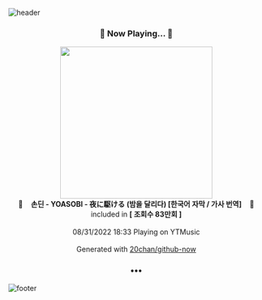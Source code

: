 ![header](https://capsule-render.vercel.app/api?type=wave&height=170&section=header&text=Hi.%20I'm%20SHIFT&fontColor=090707&fontAlignX=45&fontAlignY=65&fontSize=100)

<h3 align="center">🎵 Now Playing... 🎵</h3>
<p align="center">
  <a href="https://music.youtube.com/watch?v=jpq1jKNNPTo">
    <img width="300" src="https://i.ytimg.com/vi/jpq1jKNNPTo/sddefault.jpg?sqp=-oaymwEWCJADEOEBIAQqCghqEJQEGHgg6AJIWg&rs">
  </a>
  <br>
  🎵&nbsp&nbsp&nbsp <b>손딘 - YOASOBI - 夜に駆ける (밤을 달리다) [한국어 자막 / 가사 번역]</b> &nbsp&nbsp&nbsp🎵
  <br>
  included in <b>[ 조회수 83만회 ]</b>
  
  <br />
  <br />
  08/31/2022 18:33 Playing on YTMusic
  <br />
  <br />
  Generated with <a href="https://github.com/20chan/github-now">20chan/github-now</a>
</p>

<h3 align="center">•••</h3>

![footer](https://capsule-render.vercel.app/api?type=wave&height=150&section=footer)
